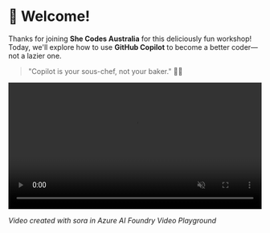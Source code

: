 # 🧁 Welcome!

Thanks for joining **She Codes Australia** for this deliciously fun workshop!  
Today, we'll explore how to use **GitHub Copilot** to become a better coder—not a lazier one.

> "Copilot is your sous-chef, not your baker." 👩‍🍳

<video width="100%" style="max-width: 800px;" controls autoplay loop muted playsinline>
  <source src="../assets/20250913-080949-sora" type="video/mp4">
  Your browser does not support the video tag.
</video>

*Video created with sora in Azure AI Foundry Video Playground*


